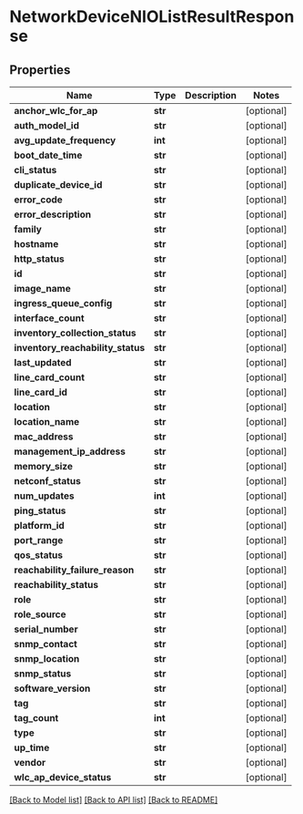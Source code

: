 # NetworkDeviceNIOListResultResponse

## Properties
Name | Type | Description | Notes
------------ | ------------- | ------------- | -------------
**anchor_wlc_for_ap** | **str** |  | [optional] 
**auth_model_id** | **str** |  | [optional] 
**avg_update_frequency** | **int** |  | [optional] 
**boot_date_time** | **str** |  | [optional] 
**cli_status** | **str** |  | [optional] 
**duplicate_device_id** | **str** |  | [optional] 
**error_code** | **str** |  | [optional] 
**error_description** | **str** |  | [optional] 
**family** | **str** |  | [optional] 
**hostname** | **str** |  | [optional] 
**http_status** | **str** |  | [optional] 
**id** | **str** |  | [optional] 
**image_name** | **str** |  | [optional] 
**ingress_queue_config** | **str** |  | [optional] 
**interface_count** | **str** |  | [optional] 
**inventory_collection_status** | **str** |  | [optional] 
**inventory_reachability_status** | **str** |  | [optional] 
**last_updated** | **str** |  | [optional] 
**line_card_count** | **str** |  | [optional] 
**line_card_id** | **str** |  | [optional] 
**location** | **str** |  | [optional] 
**location_name** | **str** |  | [optional] 
**mac_address** | **str** |  | [optional] 
**management_ip_address** | **str** |  | [optional] 
**memory_size** | **str** |  | [optional] 
**netconf_status** | **str** |  | [optional] 
**num_updates** | **int** |  | [optional] 
**ping_status** | **str** |  | [optional] 
**platform_id** | **str** |  | [optional] 
**port_range** | **str** |  | [optional] 
**qos_status** | **str** |  | [optional] 
**reachability_failure_reason** | **str** |  | [optional] 
**reachability_status** | **str** |  | [optional] 
**role** | **str** |  | [optional] 
**role_source** | **str** |  | [optional] 
**serial_number** | **str** |  | [optional] 
**snmp_contact** | **str** |  | [optional] 
**snmp_location** | **str** |  | [optional] 
**snmp_status** | **str** |  | [optional] 
**software_version** | **str** |  | [optional] 
**tag** | **str** |  | [optional] 
**tag_count** | **int** |  | [optional] 
**type** | **str** |  | [optional] 
**up_time** | **str** |  | [optional] 
**vendor** | **str** |  | [optional] 
**wlc_ap_device_status** | **str** |  | [optional] 

[[Back to Model list]](../README.md#documentation-for-models) [[Back to API list]](../README.md#documentation-for-api-endpoints) [[Back to README]](../README.md)


